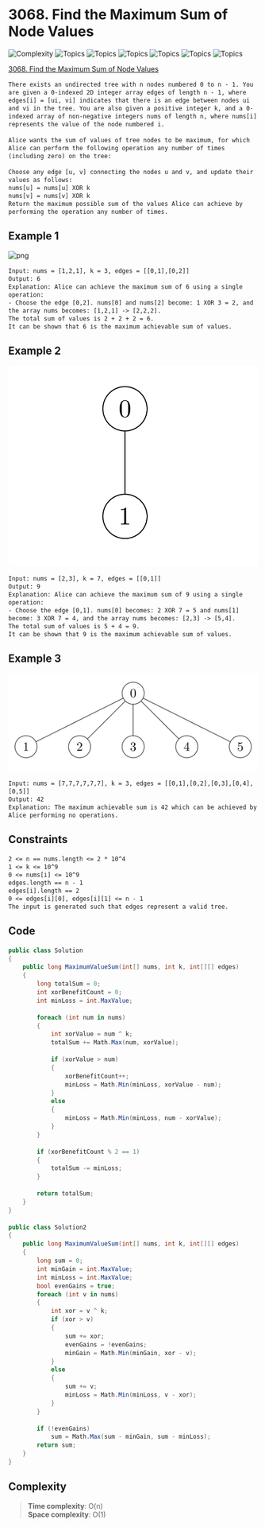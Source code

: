 # 3068. Find the Maximum Sum of Node Values

![Complexity](https://img.shields.io/badge/hard-red)
![Topics](https://img.shields.io/badge/array-blue)
![Topics](https://img.shields.io/badge/dynamic_programming-blue)
![Topics](https://img.shields.io/badge/greedy-blue)
![Topics](https://img.shields.io/badge/bit_manipulation-blue)
![Topics](https://img.shields.io/badge/tree-blue)
![Topics](https://img.shields.io/badge/sorting-blue)

[3068. Find the Maximum Sum of Node Values](https://leetcode.com/problems/find-the-maximum-sum-of-node-values/description/?envType=daily-question&envId=2025-05-23)

```
There exists an undirected tree with n nodes numbered 0 to n - 1. You are given a 0-indexed 2D integer array edges of length n - 1, where edges[i] = [ui, vi] indicates that there is an edge between nodes ui and vi in the tree. You are also given a positive integer k, and a 0-indexed array of non-negative integers nums of length n, where nums[i] represents the value of the node numbered i.

Alice wants the sum of values of tree nodes to be maximum, for which Alice can perform the following operation any number of times (including zero) on the tree:

Choose any edge [u, v] connecting the nodes u and v, and update their values as follows:
nums[u] = nums[u] XOR k
nums[v] = nums[v] XOR k
Return the maximum possible sum of the values Alice can achieve by performing the operation any number of times.
```

## Example 1
![png](Resources/3062_1.png)
```
Input: nums = [1,2,1], k = 3, edges = [[0,1],[0,2]]
Output: 6
Explanation: Alice can achieve the maximum sum of 6 using a single operation:
- Choose the edge [0,2]. nums[0] and nums[2] become: 1 XOR 3 = 2, and the array nums becomes: [1,2,1] -> [2,2,2].
The total sum of values is 2 + 2 + 2 = 6.
It can be shown that 6 is the maximum achievable sum of values.
```

## Example 2
![png](Resources/3062_2.png)
```
Input: nums = [2,3], k = 7, edges = [[0,1]]
Output: 9
Explanation: Alice can achieve the maximum sum of 9 using a single operation:
- Choose the edge [0,1]. nums[0] becomes: 2 XOR 7 = 5 and nums[1] become: 3 XOR 7 = 4, and the array nums becomes: [2,3] -> [5,4].
The total sum of values is 5 + 4 = 9.
It can be shown that 9 is the maximum achievable sum of values.
```

## Example 3
![png](Resources/3062_3.png)
```
Input: nums = [7,7,7,7,7,7], k = 3, edges = [[0,1],[0,2],[0,3],[0,4],[0,5]]
Output: 42
Explanation: The maximum achievable sum is 42 which can be achieved by Alice performing no operations.
```


## Constraints
```
2 <= n == nums.length <= 2 * 10^4
1 <= k <= 10^9
0 <= nums[i] <= 10^9
edges.length == n - 1
edges[i].length == 2
0 <= edges[i][0], edges[i][1] <= n - 1
The input is generated such that edges represent a valid tree.
```

## Code
```csharp
public class Solution
{
    public long MaximumValueSum(int[] nums, int k, int[][] edges)
    {
        long totalSum = 0;
        int xorBenefitCount = 0;
        int minLoss = int.MaxValue;

        foreach (int num in nums)
        {
            int xorValue = num ^ k;
            totalSum += Math.Max(num, xorValue);

            if (xorValue > num)
            {
                xorBenefitCount++;
                minLoss = Math.Min(minLoss, xorValue - num);
            }
            else
            {
                minLoss = Math.Min(minLoss, num - xorValue);
            }
        }

        if (xorBenefitCount % 2 == 1)
        {
            totalSum -= minLoss;
        }

        return totalSum;
    }
}

public class Solution2
{
    public long MaximumValueSum(int[] nums, int k, int[][] edges)
    {
        long sum = 0;
        int minGain = int.MaxValue;
        int minLoss = int.MaxValue;
        bool evenGains = true;
        foreach (int v in nums)
        {
            int xor = v ^ k;
            if (xor > v)
            {
                sum += xor;
                evenGains = !evenGains;
                minGain = Math.Min(minGain, xor - v);
            }
            else
            {
                sum += v;
                minLoss = Math.Min(minLoss, v - xor);
            }
        }

        if (!evenGains)
            sum = Math.Max(sum - minGain, sum - minLoss);
        return sum;
    }
}
```

## Complexity
> **Time complexity**: O(n)  
> **Space complexity**: O(1)